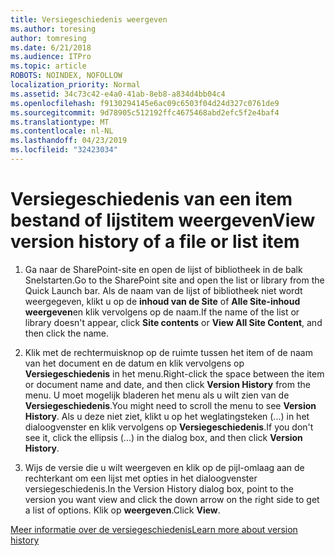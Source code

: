 ```yaml
---
title: Versiegeschiedenis weergeven
ms.author: toresing
author: tomresing
ms.date: 6/21/2018
ms.audience: ITPro
ms.topic: article
ROBOTS: NOINDEX, NOFOLLOW
localization_priority: Normal
ms.assetid: 34c73c42-e4a0-41ab-8eb8-a834d4bb04c4
ms.openlocfilehash: f9130294145e6ac09c6503f04d24d327c0761de9
ms.sourcegitcommit: 9d78905c512192ffc4675468abd2efc5f2e4baf4
ms.translationtype: MT
ms.contentlocale: nl-NL
ms.lasthandoff: 04/23/2019
ms.locfileid: "32423034"
---
```

# <a name="view-version-history-of-a-file-or-list-item"></a><span data-ttu-id="2a6bf-102">Versiegeschiedenis van een item bestand of lijstitem weergeven</span><span class="sxs-lookup"><span data-stu-id="2a6bf-102">View version history of a file or list item</span></span>

1. <span data-ttu-id="2a6bf-103">Ga naar de SharePoint-site en open de lijst of bibliotheek in de balk Snelstarten.</span><span class="sxs-lookup"><span data-stu-id="2a6bf-103">Go to the SharePoint site and open the list or library from the Quick Launch bar.</span></span> <span data-ttu-id="2a6bf-104">Als de naam van de lijst of bibliotheek niet wordt weergegeven, klikt u op de **inhoud van de Site** of **Alle Site-inhoud weergeven**en klik vervolgens op de naam.</span><span class="sxs-lookup"><span data-stu-id="2a6bf-104">If the name of the list or library doesn't appear, click **Site contents** or **View All Site Content**, and then click the name.</span></span>
    
2. <span data-ttu-id="2a6bf-105">Klik met de rechtermuisknop op de ruimte tussen het item of de naam van het document en de datum en klik vervolgens op **Versiegeschiedenis** in het menu.</span><span class="sxs-lookup"><span data-stu-id="2a6bf-105">Right-click the space between the item or document name and date, and then click **Version History** from the menu.</span></span> <span data-ttu-id="2a6bf-106">U moet mogelijk bladeren het menu als u wilt zien van de **Versiegeschiedenis**.</span><span class="sxs-lookup"><span data-stu-id="2a6bf-106">You might need to scroll the menu to see **Version History**.</span></span> <span data-ttu-id="2a6bf-107">Als u deze niet ziet, klikt u op het weglatingsteken (...) in het dialoogvenster en klik vervolgens op **Versiegeschiedenis**.</span><span class="sxs-lookup"><span data-stu-id="2a6bf-107">If you don't see it, click the ellipsis (...) in the dialog box, and then click **Version History**.</span></span>
    
3. <span data-ttu-id="2a6bf-108">Wijs de versie die u wilt weergeven en klik op de pijl-omlaag aan de rechterkant om een lijst met opties in het dialoogvenster versiegeschiedenis.</span><span class="sxs-lookup"><span data-stu-id="2a6bf-108">In the Version History dialog box, point to the version you want view and click the down arrow on the right side to get a list of options.</span></span> <span data-ttu-id="2a6bf-109">Klik op **weergeven**.</span><span class="sxs-lookup"><span data-stu-id="2a6bf-109">Click **View**.</span></span>
    
[<span data-ttu-id="2a6bf-110">Meer informatie over de versiegeschiedenis</span><span class="sxs-lookup"><span data-stu-id="2a6bf-110">Learn more about version history</span></span>](https://go.microsoft.com/fwlink/?linkid=875709)
  

